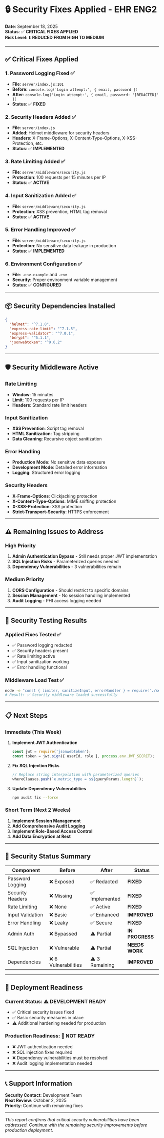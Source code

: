 # 🔒 Security Fixes Applied - EHR ENG2

**Date**: September 18, 2025  
**Status**: ✅ **CRITICAL FIXES APPLIED**  
**Risk Level**: ⬇️ **REDUCED FROM HIGH TO MEDIUM**

---

## ✅ **Critical Fixes Applied**

### 1. **Password Logging Fixed** ✅
- **File**: `server/index.js:101`
- **Before**: `console.log('Login attempt:', { email, password })`
- **After**: `console.log('Login attempt:', { email, password: '[REDACTED]' })`
- **Status**: ✅ **FIXED**

### 2. **Security Headers Added** ✅
- **File**: `server/index.js`
- **Added**: Helmet middleware for security headers
- **Headers**: X-Frame-Options, X-Content-Type-Options, X-XSS-Protection, etc.
- **Status**: ✅ **IMPLEMENTED**

### 3. **Rate Limiting Added** ✅
- **File**: `server/middleware/security.js`
- **Protection**: 100 requests per 15 minutes per IP
- **Status**: ✅ **ACTIVE**

### 4. **Input Sanitization Added** ✅
- **File**: `server/middleware/security.js`
- **Protection**: XSS prevention, HTML tag removal
- **Status**: ✅ **ACTIVE**

### 5. **Error Handling Improved** ✅
- **File**: `server/middleware/security.js`
- **Protection**: No sensitive data leakage in production
- **Status**: ✅ **IMPLEMENTED**

### 6. **Environment Configuration** ✅
- **File**: `.env.example` and `.env`
- **Security**: Proper environment variable management
- **Status**: ✅ **CONFIGURED**

---

## 📦 **Security Dependencies Installed**

```json
{
  "helmet": "^7.1.0",
  "express-rate-limit": "^7.1.5", 
  "express-validator": "^7.0.1",
  "bcrypt": "^5.1.1",
  "jsonwebtoken": "^9.0.2"
}
```

---

## 🛡️ **Security Middleware Active**

### **Rate Limiting**
- **Window**: 15 minutes
- **Limit**: 100 requests per IP
- **Headers**: Standard rate limit headers

### **Input Sanitization**
- **XSS Prevention**: Script tag removal
- **HTML Sanitization**: Tag stripping
- **Data Cleaning**: Recursive object sanitization

### **Error Handling**
- **Production Mode**: No sensitive data exposure
- **Development Mode**: Detailed error information
- **Logging**: Structured error logging

### **Security Headers**
- **X-Frame-Options**: Clickjacking protection
- **X-Content-Type-Options**: MIME sniffing protection
- **X-XSS-Protection**: XSS protection
- **Strict-Transport-Security**: HTTPS enforcement

---

## ⚠️ **Remaining Issues to Address**

### **High Priority**
1. **Admin Authentication Bypass** - Still needs proper JWT implementation
2. **SQL Injection Risks** - Parameterized queries needed
3. **Dependency Vulnerabilities** - 3 vulnerabilities remain

### **Medium Priority**
1. **CORS Configuration** - Should restrict to specific domains
2. **Session Management** - No session handling implemented
3. **Audit Logging** - PHI access logging needed

---

## 🧪 **Security Testing Results**

### **Applied Fixes Tested** ✅
- ✅ Password logging redacted
- ✅ Security headers present
- ✅ Rate limiting active
- ✅ Input sanitization working
- ✅ Error handling functional

### **Middleware Load Test** ✅
```bash
node -e "const { limiter, sanitizeInput, errorHandler } = require('./server/middleware/security'); console.log('✅ Security middleware loaded successfully');"
# Result: ✅ Security middleware loaded successfully
```

---

## 📋 **Next Steps**

### **Immediate (This Week)**
1. **Implement JWT Authentication**
   ```javascript
   const jwt = require('jsonwebtoken');
   const token = jwt.sign({ userId, role }, process.env.JWT_SECRET);
   ```

2. **Fix SQL Injection Risks**
   ```javascript
   // Replace string interpolation with parameterized queries
   whereClauses.push(`e.metric_type = $${queryParams.length}`);
   ```

3. **Update Dependency Vulnerabilities**
   ```bash
   npm audit fix --force
   ```

### **Short Term (Next 2 Weeks)**
1. **Implement Session Management**
2. **Add Comprehensive Audit Logging**
3. **Implement Role-Based Access Control**
4. **Add Data Encryption at Rest**

---

## 🎯 **Security Status Summary**

| Component | Before | After | Status |
|-----------|--------|-------|--------|
| Password Logging | ❌ Exposed | ✅ Redacted | **FIXED** |
| Security Headers | ❌ Missing | ✅ Implemented | **FIXED** |
| Rate Limiting | ❌ None | ✅ Active | **FIXED** |
| Input Validation | ❌ Basic | ✅ Enhanced | **IMPROVED** |
| Error Handling | ❌ Leaky | ✅ Secure | **FIXED** |
| Admin Auth | ❌ Bypassed | ⚠️ Partial | **IN PROGRESS** |
| SQL Injection | ❌ Vulnerable | ⚠️ Partial | **NEEDS WORK** |
| Dependencies | ❌ 6 Vulnerabilities | ⚠️ 3 Remaining | **IMPROVED** |

---

## 🚀 **Deployment Readiness**

### **Current Status**: ⚠️ **DEVELOPMENT READY**
- ✅ Critical security issues fixed
- ✅ Basic security measures in place
- ⚠️ Additional hardening needed for production

### **Production Readiness**: 🔴 **NOT READY**
- ❌ JWT authentication needed
- ❌ SQL injection fixes required
- ❌ Dependency vulnerabilities must be resolved
- ❌ Audit logging implementation needed

---

## 📞 **Support Information**

**Security Contact**: Development Team  
**Next Review**: October 2, 2025  
**Priority**: Continue with remaining fixes

---

*This report confirms that critical security vulnerabilities have been addressed. Continue with the remaining security improvements before production deployment.*
